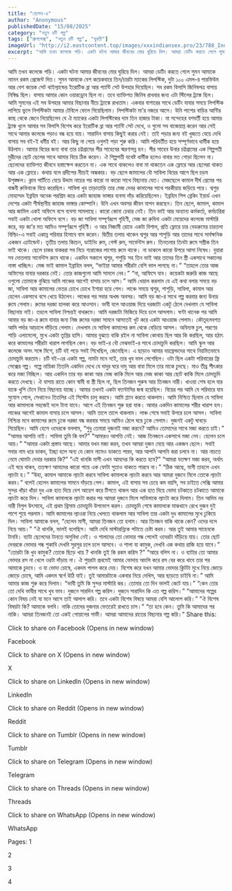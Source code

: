 ```yaml
---
title: "হেলেন-৪"
author: "Anonymous"
publishedDate: "15/08/2025"
category: "নতুন চটি গল্প"
tags: ["গ্রুপসেক্স", "নতুন চটি গল্প", "যুবতী"]
imageUrl: "http://i2.eastcontent.top/images/xxxindiansex.pro/23/788_Indian_hottie_huge.jpg"
excerpt: "আমি তখন কলেজে পড়ি। একটা ঘটনা আমার জীবনের মোর ঘুরিয়ে দিল। আমরা ডেটিং করতে গেলে সুমন আমাকে নাানন রকম প্রেজেন্ট দিত। সুমন আমাকে বেশ কয়েকবারে তিন/চারটা ম্যাকের লিপস্টিক, দুটা ১০০ এমল-র পারফিউম আর বেশ কয়েক..."
---
```


আমি তখন কলেজে পড়ি। একটা ঘটনা আমার জীবনের মোর ঘুরিয়ে দিল। আমরা ডেটিং করতে গেলে সুমন আমাকে নাানন রকম প্রেজেন্ট দিত। সুমন আমাকে বেশ কয়েকবারে তিন/চারটা ম্যাকের লিপস্টিক, দুটা ১০০ এমল-র পারফিউম আর বেশ কয়েক সেট থাইল্যান্ডের ইরোটিক ব্রা আর প্যান্টি সেট ‍উপহার দিয়েছিল। সব রকম বিলাসি জিনিষপত্র বাসায় নিষিদ্ধ ছিল। বাসায় আমার কোন ওয়ারড্রোব ছিল না। তবে ব্যাক্তিগত জিনিষ রাখবার জন্য এটা স্টিলের ট্র্যাঙ্ক ছিল। আমি সুমনের এই সব উপহার আমার বিছানার নীচে ট্র্যাঙ্কে রাখতাম। একবার বাশারের সাথে ডেটিং যাবার সময়ে লিপস্টিক লাগিয়ে ভুলে নিপস্টিকটা আমার টেবিলে ফেলে গিয়েছিলাম। লিপস্টিকটা মা’র নজরে আসে। উনি পাশের বাড়ির আন্টির কাছ থেকে জেনে নিয়েছিলেন যে ঐ ম্যাকের একটা লিপস্টিকের দাম তিন হাজার টাকা। মা সন্দেহের বশবর্তী হয়ে আমার ট্র্যাঙ্ক খুলে আমার সব বিলাসি বিশেষ করে ইরোটিক ব্রা আর প্যান্টি সেট দেখে, ও গুলো সব বাজেয়াপ্ত করেন আর সেই সাথে আমার কলেজে পড়াও বন্ধ হয়ে যায়। সারাদিন বাসায় কিছুই করার নেই। তাই পড়ার জন্য বই খুজতে যেয়ে দেখি বাসায় সব বই-ই ধর্মীয় বই। আর কিছু না পেয়ে ওগুলই পড়া শুরু করি। আমি পরিবর্তীত হয়ে সম্পূর্ণভাবে ধার্মীক হয়ে উঠলাম। আমার বিয়ের জন্য বাবা তার চট্টগ্রামের পীর সাহেবের স্মরণাপন্ন হন। পীর সাহেব উনার চট্টগ্রামের এক শিল্পপতী মুরীদের ছোট ছেলের সাথে আমার বিয়ে ঠিক করেন। ঐ শিল্পপতী যথেষ্ট ধার্মীক হলেও বাবার মত গোড়া ছিলেন না। ছেলেদের ব্যাক্তিগত জীবনে হস্তাক্ষেপ করতেন না। এক সাথে থাকলেও বাবা মা থাকতেন এক ফ্লোরে আর ছেলেরা থাকত আর এক ফ্লোরে। কথায় বলে প্রদীপের নীচেই অন্ধকার। বড় ছেলে জামালের বৌ সাবিলা বিয়ের আগে ছিল চড়ম উশৃঙ্ক্ষল। ক্লাব পার্টিতে যেয়ে উদ্দাম নাচের পর কারো না কারো সাথে বিছানায় যেত। মেজছেলে কামাল দীর্ঘ প্রেমের পর বান্ধবী রুবিনাকে বিয়ে করেছিল। সাবিলা খুব তাড়াতাড়ি তার মেজ দেবর কামালের সাথে পরকীয়ায় জড়িয়ে পরে।
শ্বশুড় মোহাম্মদ ইব্রহিম অনেক পরশ্রিম করে একটা জাহাজ ভাঙ্গার ব্যবসা দাঁড় করিয়েছিলেন। ইব্রহিম শিপ ব্রেকিং ইয়ার্ড এখন দেশের একটা শীর্ষস্থানীয় জাহাজ ভাঙ্গার কোম্পানি। উনি এখন অবসর জীবন যাপন করছেন। তিন ছেলে, জামাল, কামাল আর জামিল একই অফিসে বসে ব্যবসা সামলাছে। কারো কোনা চেম্বার নেই। তিন ভাই আর অন্যান্য কর্মকর্তা, কর্মচারিরা সবাই একটা খোলা অফিসে বসে। বড় জা সাবিলা সম্পূর্ণরূপে গৃহিণী, মেজ জা রুবিনা একটা মেয়েদের কলেজে মাস্টারি করে, বড় জা’র মত আমিও সম্পূর্ণরূপে গৃহিণী। ও আর নিজামী রোডে একটা বিশাল, প্রতি ফ্লোরে চার বেডরুমের চারতলা বিল্ডিং-এ সবাই একান্ন পরিবার হিসাবে বাস করেন। দ্বিতীয় তলায় থাকেন শ্বশুর আর শাশুড়ি আর তাদের সাথে সার্বক্ষনিক একজন এ্যাটন্ডেন্ট। তৃতীয় তলায় কিচেন, ডাইনিং রুম, গেস্ট রুম, সার্ভেন্টস রুম। তিনতলার তিনটা রুমে সস্ত্রীক তিন ভাই থাকে। ছেলে চাকর বাকররা সব নিচে গ্যরাজের লাগোয় রুমে থাকে। না ডাকলে কারো উপরে আসা নিষেধ। বুয়ারা সব দোতলায় সার্ভেন্টস রুমে থাকে।
একদিন সকালে শ্বশুর, শশুড়ি সহ তিন ভাই আর তাদের তিন স্ত্রী একসাথে সকালের নাস্তা খাচ্ছিল। মেজ ভাই কামাল ইব্রাহিম বলল,
“ভাইয়া আমার শরীরটা বেশি ভাল লাগছে না।”
“তাহলে তোর আজ অফিসের যাবার দরকার নেই। তোর কাজগুলো আমি সামলে নেব।”
“না, আফিসে যাব। কয়েকটা জরুরি কাজ আছে ওগুলো তোমাকে বুঝিয়ে আমি লাঞ্চের আগেই বাসায় চলে আস।”
আমি খেয়াল করলাম যে এই কথা বলার সময়ে বড় জা, সাবিলা আর কামালের ভেতর চোখে চোখে ইশারা হয়ে গেল।
লাঞ্চে সময়ে শ্বশুর, শাশুড়ি, সাবিলা, কামাল আর হেলেন একসাথে বসে খেয়ে উঠলেন। লাঞ্চের পর সবার অখন্ড অবসর। আমি বড় জা-র সাথে গল্প করবার জন্য উনার রুমে গেলাম। রুমের দরজা হালকা করে আওসান। ভাবী বলে আওয়াজ দিয়ে দরজাটা একটু ঠেলে দেখলাম যে সাবিলা বিছানায় নাই। তহলে সাবিলা নিশ্চয়ই বাথরুমে। আমি দরজাটা ভিজিয়ে দিয়ে চলে আসলাম। ঘণ্টা খানেক পর আমি আবার বড় জা-র রুমে যাবার জন্য নিজ রুমের দরজা সামনে আসতেই খুট করে একটা আওয়াজ পেলাম। কৌতূহলবশত আমি পর্দার আড়ালে দাঁড়িয়ে গেলাম। দেখলাম যে সাবিলা কামালের রুম থেকে বেড়িয়ে আসল। অবিন্যস্ত চুল, পরণের শাড়ি এলামেলো, মুখে একটা তৃপ্তির হাসি। আমার বুঝতে বাকি রইল না সাবিলা কোথায় ছিল আর কি করছিল, আর হঠাৎ করে কামালের শরীরটা খারাপ লাগছিল কেন। বড় ভাই-র বৌ মেঝভাই-র সাথে চোদাচুদি করছিল। আমি স্কুল আর কলেজে অসৎ সঙ্গে মিশে, চটি বই পড়ে সবই শিখেছিল, জেনেছিল। এ ছাড়াও আমার বয়ফ্রেন্ডদের সাথে নিয়মিতভাবে চোদাচুদি করতাম। চটি বই-এর একটা গল্প, নামটা মনে নইে, তার খুব ভাল লেগেছিল। ওটা ছিল একটা পরিবারের ফ্রি সেক্সের গল্প। গল্পে নায়িকা তিতলি একদিন দেখে যে দাদুর ঘরে দাদু আর বাবা মিলে তার মাকে চুদছে। মাও তীব্র শীৎকার করে মজা নিচ্ছিল। আর একদিন তার বড় কাকা আর মেজ কাকি মিলে আর মেজ কাকা আর ছোট কাকি মিলে চোদাচুদি করতে দেখছে। ঐ বাসায় রাতে কোন স্বামী বা স্ত্রী ছিল না, ছিল তিনজন পুরুষ আর তিনজন নারী। খাওয়া শেষ হলে যার যাকে খুশি টেনে নিয়ে বিছানায় যাচ্ছে। আমার তখনই একটা ফ্যান্টাসির জন্ম হয়েছিল। বিয়ের পর আমি যে পরিবারে যাব সুযোগ পেলে, সেখানেও তিতলির এই সিস্টেম চালু করবে। আমি প্ল্যান করতে থাকলাম। আমি নিশ্চিত ছিলাম যে সাবিলা আর কামালকে সহজেই দলে টানা যাবে। আগে এই তিনজন শুরু হরা যাক।
আবার একদিন কামালের শরীর খারাপ হল। লাঞ্চের আগেই কামাল বাসায় চলে আসল। আমি তালে তালে থাকলাম। লাঞ্চ শেষে সবাই উপরে চলে আসল। সাবিলা নিশ্চিন্ত মনে কামালের রুমে ঢুকে দরজা বন্ধ করবার সময়ে আমিও ঠেলে ঘরে ঢুকে গেলাম। দুজনই একটু ঘাবড়ে গিয়েছিল। আমি হেসে ওদেরকে বললাম,
“শুধু তেমারা দুজনাই মজা করবে? আমিও তোমাদের সাথে মজা করতে চাই।”
“আমার আপত্তি নাই। সাবিলা তুমি কি বল?”
“আমারও আপত্তি নেই। আজ তিনজনে একসাথে মজা নেব। হেলেন চলে আয়।”
“আমার একটা প্রস্তাব আছে। আমার যখন মজা করব, তখন আমরা দুজন মেয়ে আর একজন ছেলে। সবাই সবার নাম ধরে ডাকব, ইচ্ছা হলে অন্য যে কোন নামেও ডাকতে পারব, আর আপনি আপনি করা চলবে না। আর নাচতে নেমে ঘোমটা দেবার দরকার কি?”
“এই খানকি মাগী এখন আমদের কি করতে হবে?”
“আমরা যতক্ষণ মজা করব, অর্থাৎ এই ঘরে থাকব, ততক্ষণ আমাদের কারো গায়ে এক ফোটা সুতাও থাকতে পারবে না।”
“ঠিক আছে, মাগী তাহলে এখন ল্যাংটা হ।”
“উহা, কামাল আমাকে ল্যাংটা করবে সাবিলা কামালকে ল্যাংটা করবে আর আমরা দুজনে মিলে তোকে ল্যাংটা করব।”
বলেই হেলেন কামালের সামনে দাঁড়য়ে গেল। কামাল, এই বাসায় সব চেয়ে কম বয়সি, সব চাইতে সেক্সি আমার সুন্দর খাঁড়া খাঁড়া দুধ এক হাত দিয়ে বেশ আয়েশ করে টিপতে থাকল আর এক হাত দিয়ে ভোদা চটকাতে চটকাতে আমাকে ল্যাংটা করে দিল। সাবিলা কামালকে ল্যাংটা করার পর আমরা দুজনে মিলে সাবিলাকে ল্যাংটা করে দিলাম। তিন আদিম নর নারী বিপুল উৎসাহে, এই প্রথম থ্রিসাম চোদাচুদি উপভোগ করল। চোদাচুদি শেষে কামালকে মাঝখানে রেখে দুজন দুই পাশে শুয়ে পরলাম। আমি জামালের ল্যাওরা নিয়ে খেলতে থাকলাম আর সাবিলা তার একটা দুধ কামালের মুখে ঢুকিয়ে দিল। সাবিলা আমাকে বলল,
“হেলেন মাগী, আমরা তিনজন তো হলাম। আর তিনজন বাকি থাকে কেন? ওদের দলে নিয়ে আয়।”
“ঐ খানকি, ভালই বলেছিস। আমি দেখি মাস্টারন্নিকে পটাতে চেষ্টা করব। আর তুই আমার সাহেবকে টানবি। ব্যাটা ছেলেদের টানতে অসুবিধা নেই। ও শালাদের তো ভোদার গন্ধ পেলেই ওদেরটা দাঁড়িয়ে যায়। তোর ছোট দেবরকে ভোদার গন্ধ শুকাবি দেখবি সুরসুর চলে চলে আসবে। ও শালা যা কামুক, দেখবি এক কথায় রাজি হয়ে যাবে।”
“তোরটা কি খুব কামুক? তোকে ছিড়ে খায় ? খানকি তুই কি রকম করিস ?”
“আরে বলিস না। ও ব্যাটার তো আমার ভোদার রস না খেলে ওরটা দাঁড়ায় না। ঐ শুয়রটা প্রথমেই আমার ভোদায় আংলি করে রস বের করে খাবে তার পর আমাকে চুদবে। ও যা ভোদা চোষে, একদম পাগল করে দেয়। বিশেষ করে যখন আমার ভোদার ক্লিটটা মুখে নিয়ে জোড়ে জোড়ে চোষে, আমি একদম স্বর্গে উঠি যাই। তুই আমারটাকে একবার নিয়ে দেখিস, আর ছাড়তে চাইবি না।”
আমি আমার কাজ শুরু করে দিলাম।
“ভাবী তুমি কি সুন্দর মাস্টারি কর। তোমার তো দিন ভালই কেটে যায়।”
“কেন তোর তো দেখি ভাবীর সাথে খুব ভাব। দুজনে সারদিন গল্প করিস। দুজনে সারাদিন কি এত গল্প করিস।”
“আমাদের গল্পের কোন বিষয় নেই যা মনে আসে তাই আলাপ করি। তবে একটা বিশেষ বিষয়ে আমরা বেশি আলোপ করি।”
“ঐ বিশেষ বিষয়টা কি? আমাকে বলবি। নাকি তোদের দুজনার ভেতরেই রাখতে চাস।”
“তা হবে কেন। তুমি কি আমাদের পর নাকি। আমরা তিনজনই তো একই গোয়ালের গাভী। আমরা আমাদের রাতের বিছানার গল্প করি।”
Share this:


Click to share on Facebook (Opens in new window)


Facebook




Click to share on X (Opens in new window)


X




Click to share on LinkedIn (Opens in new window)


LinkedIn




Click to share on Reddit (Opens in new window)


Reddit




Click to share on Tumblr (Opens in new window)


Tumblr




Click to share on Telegram (Opens in new window)


Telegram




Click to share on Threads (Opens in new window)


Threads




Click to share on WhatsApp (Opens in new window)


WhatsApp


Pages: 
1
 
2
 
3
 
4
